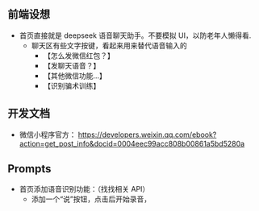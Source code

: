 ## 前端设想

- 首页直接就是 deepseek 语音聊天助手。不要模拟 UI，以防老年人懒得看.
    - 聊天区有些文字按键，看起来用来替代语音输入的
        - 【怎么发微信红包？】
        - 【发聊天语音？】
        - 【其他微信功能...】
        - 【识别骗术训练】

## 开发文档

- 微信小程序官方： https://developers.weixin.qq.com/ebook?action=get_post_info&docid=0004eec99acc808b00861a5bd5280a

## Prompts

- 首页添加语音识别功能：（找找相关 API）
    - 添加一个“说”按钮，点击后开始录音，
